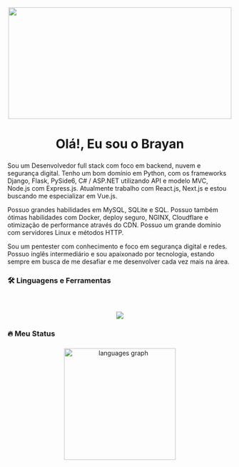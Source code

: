 <div align="center">
  <img height="250" width="500" src="https://user-images.githubusercontent.com/74038190/225813708-98b745f2-7d22-48cf-9150-083f1b00d6c9.gif"  />
</div>

###

<h1 align="center">Olá!, Eu sou o Brayan</h1>

###
<p align="left">
Sou um Desenvolvedor full stack com foco em backend, nuvem e segurança digital. Tenho um bom domínio em Python, com os frameworks Django, Flask, PySide6, C# / ASP.NET utilizando API e modelo MVC, Node.js com Express.js. Atualmente trabalho com React.js, Next.js e estou buscando me especializar em Vue.js.

Possuo grandes habilidades em MySQL, SQLite e SQL. Possuo também ótimas habilidades com Docker, deploy seguro, NGINX, Cloudflare e otimização de performance através do CDN. Possuo um grande domínio com servidores Linux e métodos HTTP.

Sou um pentester com conhecimento e foco em segurança digital e redes. Possuo inglês intermediário e sou apaixonado por tecnologia, estando sempre em busca de me desafiar e me desenvolver cada vez mais na área.
</p>


###

<h3 align="left">🛠 Linguagens e Ferramentas</h3>

###

<br clear="both">

<div align="left">
  <p align="center">
  <a href="https://skillicons.dev">
    <img src="https://skillicons.dev/icons?i=py,ts,js,cs,bash,nodejs,qt,dotnet,mysql,sqlite,docker,git,linux,nginx,aws,cloudflare,nextjs,react,vue,express,django,flask,css,tailwind" />
  </a>
</p>
  
</div>

###

<h3 align="left">🔥   Meu Status</h3>

###

<div align="center">
  <img src="https://github-readme-stats.vercel.app/api/top-langs/?username=Brayandev0&theme=vue-dark&show_icons=true&hide_border=true&layout=compact" height="250" alt="languages graph"  />

</div>
